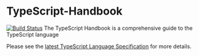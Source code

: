 # TypeScript-Handbook

[![Build Status](https://travis-ci.org/Microsoft/TypeScript-Handbook.svg)](https://travis-ci.org/Microsoft/TypeScript-Handbook)
The TypeScript Handbook is a comprehensive guide to the TypeScript language

Please see the [latest TypeScript Language Specification](https://github.com/Microsoft/TypeScript/blob/master/doc/spec.md) for more details.
